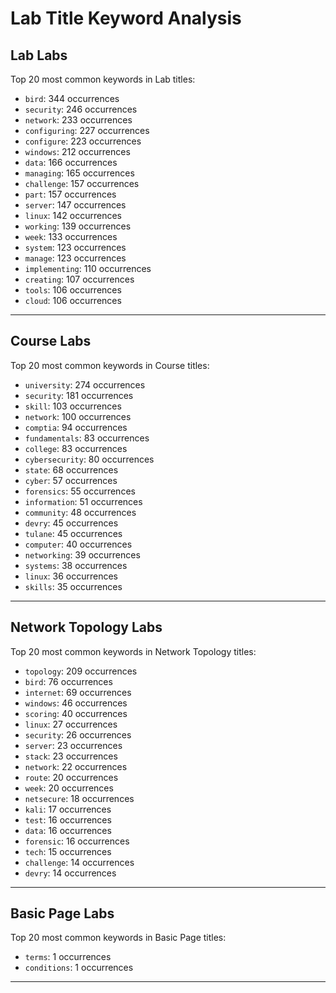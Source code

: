 # Lab Title Keyword Analysis

## Lab Labs

Top 20 most common keywords in Lab titles:

- `bird`: 344 occurrences
- `security`: 246 occurrences
- `network`: 233 occurrences
- `configuring`: 227 occurrences
- `configure`: 223 occurrences
- `windows`: 212 occurrences
- `data`: 166 occurrences
- `managing`: 165 occurrences
- `challenge`: 157 occurrences
- `part`: 157 occurrences
- `server`: 147 occurrences
- `linux`: 142 occurrences
- `working`: 139 occurrences
- `week`: 133 occurrences
- `system`: 123 occurrences
- `manage`: 123 occurrences
- `implementing`: 110 occurrences
- `creating`: 107 occurrences
- `tools`: 106 occurrences
- `cloud`: 106 occurrences

---

## Course Labs

Top 20 most common keywords in Course titles:

- `university`: 274 occurrences
- `security`: 181 occurrences
- `skill`: 103 occurrences
- `network`: 100 occurrences
- `comptia`: 94 occurrences
- `fundamentals`: 83 occurrences
- `college`: 83 occurrences
- `cybersecurity`: 80 occurrences
- `state`: 68 occurrences
- `cyber`: 57 occurrences
- `forensics`: 55 occurrences
- `information`: 51 occurrences
- `community`: 48 occurrences
- `devry`: 45 occurrences
- `tulane`: 45 occurrences
- `computer`: 40 occurrences
- `networking`: 39 occurrences
- `systems`: 38 occurrences
- `linux`: 36 occurrences
- `skills`: 35 occurrences

---

## Network Topology Labs

Top 20 most common keywords in Network Topology titles:

- `topology`: 209 occurrences
- `bird`: 76 occurrences
- `internet`: 69 occurrences
- `windows`: 46 occurrences
- `scoring`: 40 occurrences
- `linux`: 27 occurrences
- `security`: 26 occurrences
- `server`: 23 occurrences
- `stack`: 23 occurrences
- `network`: 22 occurrences
- `route`: 20 occurrences
- `week`: 20 occurrences
- `netsecure`: 18 occurrences
- `kali`: 17 occurrences
- `test`: 16 occurrences
- `data`: 16 occurrences
- `forensic`: 16 occurrences
- `tech`: 15 occurrences
- `challenge`: 14 occurrences
- `devry`: 14 occurrences

---

## Basic Page Labs

Top 20 most common keywords in Basic Page titles:

- `terms`: 1 occurrences
- `conditions`: 1 occurrences

---

